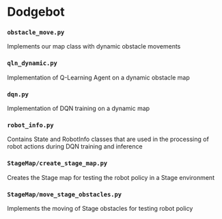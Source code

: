 # Dodgebot

### `obstacle_move.py`
Implements our map class with dynamic obstacle movements

### `qln_dynamic.py`
Implementation of Q-Learning Agent on a dynamic obstacle map

### `dqn.py`
Implementation of DQN training on a dynamic map

### `robot_info.py`
Contains State and RobotInfo classes that are used in the processing of robot actions during DQN training and inference

### `StageMap/create_stage_map.py`
Creates the Stage map for testing the robot policy in a Stage environment

### `StageMap/move_stage_obstacles.py`
Implements the moving of Stage obstacles for testing robot policy
